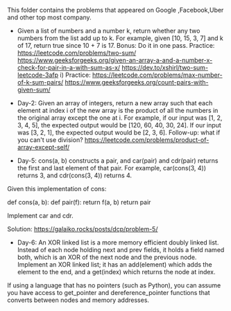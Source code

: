 This folder contains the problems that appeared on  Google ,Facebook,Uber and other top most company.

- Given a list of numbers and a number k, return whether any two numbers from the list add up to k.
For example, given [10, 15, 3, 7] and k of 17, return true since 10 + 7 is 17.
Bonus: Do it in one pass.
Practice: https://leetcode.com/problems/two-sum/
https://www.geeksforgeeks.org/given-an-array-a-and-a-number-x-check-for-pair-in-a-with-sum-as-x/
https://dev.to/xshirl/two-sum-leetcode-3afp
i)
 Practice: https://leetcode.com/problems/max-number-of-k-sum-pairs/
https://www.geeksforgeeks.org/count-pairs-with-given-sum/
 
 
- Day-2: Given an array of integers, return a new array such that each element at index i of the new array is the product of all the numbers in the original array except the one at i.
For example,
 if our input was [1, 2, 3, 4, 5], the expected output would be [120, 60, 40, 30, 24].
 If our input was [3, 2, 1], the expected output would be [2, 3, 6].
Follow-up: what if you can't use division?
https://leetcode.com/problems/product-of-array-except-self/

- Day-5: cons(a, b) constructs a pair, and car(pair) and cdr(pair) returns the first and last element of that pair. For example, car(cons(3, 4)) returns 3, and cdr(cons(3, 4)) returns 4.

Given this implementation of cons:

def cons(a, b):
    def pair(f):
        return f(a, b)
    return pair

Implement car and cdr.

Solution: https://galaiko.rocks/posts/dcp/problem-5/

- Day-6: An XOR linked list is a more memory efficient doubly linked list. Instead of each node holding next and prev fields, it holds a field named both, which is an XOR of the next node and the previous node. Implement an XOR linked list; it has an add(element) which adds the element to the end, and a get(index) which returns the node at index.

If using a language that has no pointers (such as Python), you can assume you have access to get_pointer and dereference_pointer functions that converts between nodes and memory addresses.

